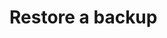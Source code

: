 # Restore a backup

<script>
  export default {
    mounted () {
      // asciinema embedded player

(function() {
  function insertAfter(referenceNode, newNode) {
    referenceNode.parentNode.insertBefore(newNode, referenceNode.nextSibling);
  }

  function params(container, script) {
    function format(name) {
      var value = script.getAttribute('data-' + name);
      if (value) {
        return name + '=' + value;
      }
    }

    var options = ['size', 'speed', 'autoplay', 'loop', 'theme', 't', 'preload', 'cols', 'rows'];

    return '?' + options.map(format).filter(Boolean).join('&');
  }

  function insertPlayer(script) {
    // do not insert player if there's one already associated with this script
    if (script.dataset.player) {
      return;
    }

    var apiHost = 'https://asciinema.org';

    var asciicastId = script.id.split('-')[1];

    var container = document.createElement('div');
    container.id = "asciicast-container-" + asciicastId;
    container.className = 'asciicast';
    container.style.display = 'block';
    container.style.float = 'none';
    container.style.overflow = 'hidden';
    container.style.padding = 0;
    container.style.margin = '20px 0';

    insertAfter(script, container);

    var iframe = document.createElement('iframe');
    iframe.src = apiHost + "/a/" + asciicastId + '/embed' + params(container, script);
    iframe.id = "asciicast-iframe-" + asciicastId;
    iframe.name = "asciicast-iframe-" + asciicastId;
    iframe.scrolling = "no";
    iframe.setAttribute('allowFullScreen', 'true');
    iframe.style.overflow = "hidden";
    iframe.style.margin = 0;
    iframe.style.border = 0;
    iframe.style.display = "inline-block";
    iframe.style.width = "100%";
    iframe.style.float = "none";
    iframe.style.visibility = "hidden";
    iframe.onload = function() { this.style.visibility = 'visible' };

    container.appendChild(iframe);

    function receiveSize(e) {
      if (e.origin === apiHost) {
        var name = e.data[0];
        var data  = e.data[1];
        var iframeWindow = iframe.contentWindow || iframe;

        if (e.source == iframeWindow && name == 'asciicast:size') {
          iframe.style.width  = '' + data.width + 'px';
          iframe.style.height = '' + data.height + 'px';
        }
      }
    }

    window.addEventListener("message", receiveSize, false);

    script.dataset.player = container;
  }

  var scripts = document.querySelectorAll("div[id^='asciicast-']");
  [].forEach.call(scripts, insertPlayer);
})();
    }
  }
</script>

<div id="asciicast-3JiHpWmaYpRfT3lKddIAFa0xI"></div>


<!-- TODO: Specify flags -->
<!-- TODO: add a GIF -->